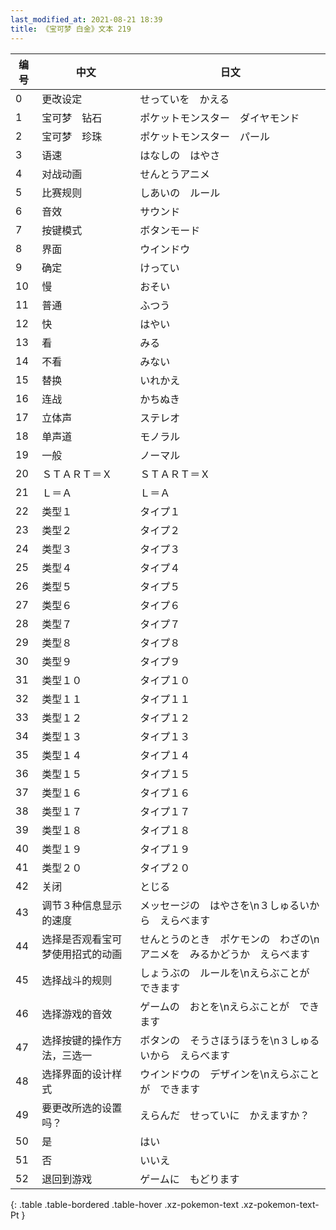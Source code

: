 ```yaml
---
last_modified_at: 2021-08-21 18:39
title: 《宝可梦 白金》文本 219
---
```

| 编号 | 中文 | 日文 |
| ---- | ---- | ---- |
| 0 | 更改设定 | せっていを　かえる |
| 1 | 宝可梦　钻石 | ポケットモンスター　ダイヤモンド |
| 2 | 宝可梦　珍珠 | ポケットモンスター　パール |
| 3 | 语速 | はなしの　はやさ |
| 4 | 对战动画 | せんとうアニメ |
| 5 | 比赛规则 | しあいの　ルール |
| 6 | 音效 | サウンド |
| 7 | 按键模式 | ボタンモード |
| 8 | 界面 | ウインドウ |
| 9 | 确定 | けってい |
| 10 | 慢 | おそい |
| 11 | 普通 | ふつう |
| 12 | 快 | はやい |
| 13 | 看 | みる |
| 14 | 不看 | みない |
| 15 | 替换 | いれかえ |
| 16 | 连战 | かちぬき |
| 17 | 立体声 | ステレオ |
| 18 | 单声道 | モノラル |
| 19 | 一般 | ノーマル |
| 20 | ＳＴＡＲＴ＝Ｘ | ＳＴＡＲＴ＝Ｘ |
| 21 | Ｌ＝Ａ | Ｌ＝Ａ |
| 22 | 类型１ | タイプ１ |
| 23 | 类型２ | タイプ２ |
| 24 | 类型３ | タイプ３ |
| 25 | 类型４ | タイプ４ |
| 26 | 类型５ | タイプ５ |
| 27 | 类型６ | タイプ６ |
| 28 | 类型７ | タイプ７ |
| 29 | 类型８ | タイプ８ |
| 30 | 类型９ | タイプ９ |
| 31 | 类型１０ | タイプ１０ |
| 32 | 类型１１ | タイプ１１ |
| 33 | 类型１２ | タイプ１２ |
| 34 | 类型１３ | タイプ１３ |
| 35 | 类型１４ | タイプ１４ |
| 36 | 类型１５ | タイプ１５ |
| 37 | 类型１６ | タイプ１６ |
| 38 | 类型１７ | タイプ１７ |
| 39 | 类型１８ | タイプ１８ |
| 40 | 类型１９ | タイプ１９ |
| 41 | 类型２０ | タイプ２０ |
| 42 | 关闭 | とじる |
| 43 | 调节３种信息显示的速度 | メッセージの　はやさを\n３しゅるいから　えらべます |
| 44 | 选择是否观看宝可梦使用招式的动画 | せんとうのとき　ポケモンの　わざの\nアニメを　みるかどうか　えらべます |
| 45 | 选择战斗的规则 | しょうぶの　ルールを\nえらぶことが　できます |
| 46 | 选择游戏的音效 | ゲームの　おとを\nえらぶことが　できます |
| 47 | 选择按键的操作方法，三选一 | ボタンの　そうさほうほうを\n３しゅるいから　えらべます |
| 48 | 选择界面的设计样式 | ウインドウの　デザインを\nえらぶことが　できます |
| 49 | 要更改所选的设置吗？ | えらんだ　せっていに　かえますか？ |
| 50 | 是 | はい |
| 51 | 否 | いいえ |
| 52 | 退回到游戏 | ゲームに　もどります |
{: .table .table-bordered .table-hover .xz-pokemon-text .xz-pokemon-text-Pt }